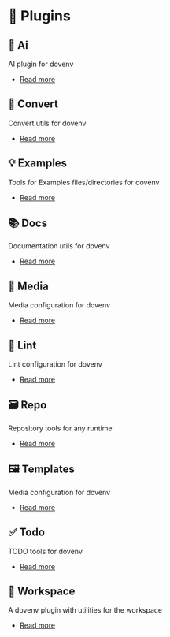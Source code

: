 # 🔌 Plugins

## 🤖 Ai

AI plugin for dovenv

- [Read more](/guide/plugin/ai)

## 🔄 Convert

Convert utils for dovenv

- [Read more](/guide/plugin/convert)

## 💡 Examples

Tools for Examples files/directories for dovenv

- [Read more](/guide/plugin/examples)

## 📚 Docs

Documentation utils for dovenv

- [Read more](/guide/plugin/docs)

## 🎥 Media

Media configuration for dovenv

- [Read more](/guide/plugin/media)

## 🧹 Lint

Lint configuration for dovenv

- [Read more](/guide/plugin/lint)

## 🗃️ Repo

Repository tools for any runtime

- [Read more](/guide/plugin/repo)

## 🖼️ Templates

Media configuration for dovenv

- [Read more](/guide/plugin/templates)

## ✅ Todo

TODO tools for dovenv

- [Read more](/guide/plugin/todo)

## 📂 Workspace

A dovenv plugin with utilities for the workspace

- [Read more](/guide/plugin/workspace)

